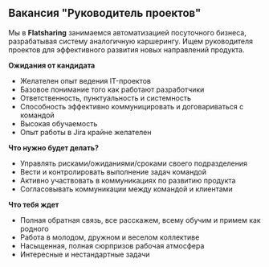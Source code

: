 ## Вакансия "Руководитель проектов"

Мы в **Flatsharing** занимаемся автоматизацией посуточного бизнеса, разрабатывая систему аналогичную каршерингу. Ищем руководителя проектов для эффективного развития новых направлений продукта.

**Ожидания от кандидата**

- Желателен опыт ведения IT-проектов
- Базовое понимание того как работают разработчики
- Ответственность, пунктуальность и системность
- Способность эффективно коммуницировать и договариваться с командой
- Высокая обучаемость
- Опыт работы в Jira крайне желателен

**Что нужно будет делать?**

- Управлять рисками/ожиданиями/сроками своего подразделения
- Вести и контролировать выполнение задач командой
- Активно участвовать в коммуникациях по развитию продукта
- Согласовывать коммуникации между командой и клиентами

**Что тебя ждет**

- Полная обратная связь, все расскажем, всему обучим и примем как родного
- Работа в молодом, дружном и веселом коллективе
- Насыщенная, полная сюрпризов рабочая атмосфера
- Интересные и нестандартные задачи

